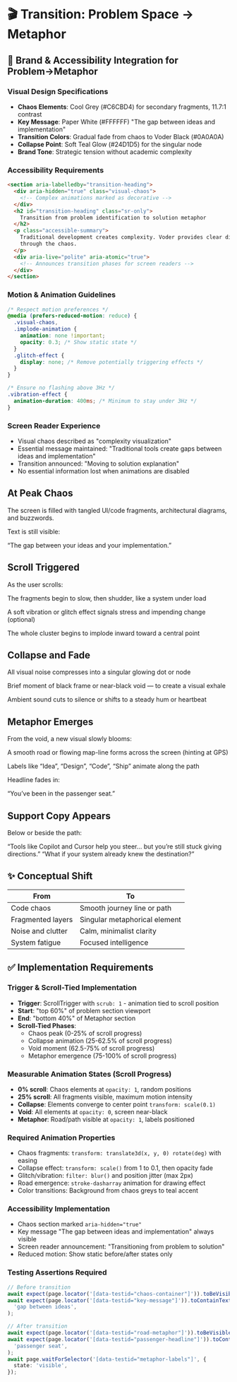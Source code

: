 # 🎬 Transition: Problem Space → Metaphor

## 🎨 Brand & Accessibility Integration for Problem→Metaphor

### Visual Design Specifications

- **Chaos Elements**: Cool Grey (#C6CBD4) for secondary fragments, 11.7:1 contrast
- **Key Message**: Paper White (#FFFFFF) "The gap between ideas and implementation"
- **Transition Colors**: Gradual fade from chaos to Voder Black (#0A0A0A)
- **Collapse Point**: Soft Teal Glow (#24D1D5) for the singular node
- **Brand Tone**: Strategic tension without academic complexity

### Accessibility Requirements

```html
<section aria-labelledby="transition-heading">
  <div aria-hidden="true" class="visual-chaos">
    <!-- Complex animations marked as decorative -->
  </div>
  <h2 id="transition-heading" class="sr-only">
    Transition from problem identification to solution metaphor
  </h2>
  <p class="accessible-summary">
    Traditional development creates complexity. Voder provides clear direction
    through the chaos.
  </p>
  <div aria-live="polite" aria-atomic="true">
    <!-- Announces transition phases for screen readers -->
  </div>
</section>
```

### Motion & Animation Guidelines

```css
/* Respect motion preferences */
@media (prefers-reduced-motion: reduce) {
  .visual-chaos,
  .implode-animation {
    animation: none !important;
    opacity: 0.3; /* Show static state */
  }
  .glitch-effect {
    display: none; /* Remove potentially triggering effects */
  }
}

/* Ensure no flashing above 3Hz */
.vibration-effect {
  animation-duration: 400ms; /* Minimum to stay under 3Hz */
}
```

### Screen Reader Experience

- Visual chaos described as "complexity visualization"
- Essential message maintained: "Traditional tools create gaps between ideas and implementation"
- Transition announced: "Moving to solution explanation"
- No essential information lost when animations are disabled

## At Peak Chaos

The screen is filled with tangled UI/code fragments, architectural diagrams, and buzzwords.

Text is still visible:

“The gap between your ideas and your implementation.”

## Scroll Triggered

As the user scrolls:

The fragments begin to slow, then shudder, like a system under load

A soft vibration or glitch effect signals stress and impending change (optional)

The whole cluster begins to implode inward toward a central point

## Collapse and Fade

All visual noise compresses into a singular glowing dot or node

Brief moment of black frame or near-black void — to create a visual exhale

Ambient sound cuts to silence or shifts to a steady hum or heartbeat

## Metaphor Emerges

From the void, a new visual slowly blooms:

A smooth road or flowing map-line forms across the screen (hinting at GPS)

Labels like “Idea”, “Design”, “Code”, “Ship” animate along the path

Headline fades in:

“You’ve been in the passenger seat.”

## Support Copy Appears

Below or beside the path:

“Tools like Copilot and Cursor help you steer… but you’re still stuck giving directions.”
“What if your system already knew the destination?”

## ✨ Conceptual Shift

| From              | To                            |
| ----------------- | ----------------------------- |
| Code chaos        | Smooth journey line or path   |
| Fragmented layers | Singular metaphorical element |
| Noise and clutter | Calm, minimalist clarity      |
| System fatigue    | Focused intelligence          |

## ✅ Implementation Requirements

### Trigger & Scroll-Tied Implementation

- **Trigger**: ScrollTrigger with `scrub: 1` - animation tied to scroll position
- **Start**: "top 60%" of problem section viewport
- **End**: "bottom 40%" of Metaphor section
- **Scroll-Tied Phases**:
  - Chaos peak (0-25% of scroll progress)
  - Collapse animation (25-62.5% of scroll progress)
  - Void moment (62.5-75% of scroll progress)
  - Metaphor emergence (75-100% of scroll progress)

### Measurable Animation States (Scroll Progress)

- **0% scroll**: Chaos elements at `opacity: 1`, random positions
- **25% scroll**: All fragments visible, maximum motion intensity
- **Collapse**: Elements converge to center point `transform: scale(0.1)`
- **Void**: All elements at `opacity: 0`, screen near-black
- **Metaphor**: Road/path visible at `opacity: 1`, labels positioned

### Required Animation Properties

- Chaos fragments: `transform: translate3d(x, y, 0) rotate(deg)` with easing
- Collapse effect: `transform: scale()` from 1 to 0.1, then opacity fade
- Glitch/vibration: `filter: blur()` and position jitter (max 2px)
- Road emergence: `stroke-dasharray` animation for drawing effect
- Color transitions: Background from chaos greys to teal accent

### Accessibility Implementation

- Chaos section marked `aria-hidden="true"`
- Key message "The gap between ideas and implementation" always visible
- Screen reader announcement: "Transitioning from problem to solution"
- Reduced motion: Show static before/after states only

### Testing Assertions Required

```typescript
// Before transition
await expect(page.locator('[data-testid="chaos-container"]')).toBeVisible();
await expect(page.locator('[data-testid="key-message"]')).toContainText(
  'gap between ideas',
);

// After transition
await expect(page.locator('[data-testid="road-metaphor"]')).toBeVisible();
await expect(page.locator('[data-testid="passenger-headline"]')).toContainText(
  'passenger seat',
);
await page.waitForSelector('[data-testid="metaphor-labels"]', {
  state: 'visible',
});
```
